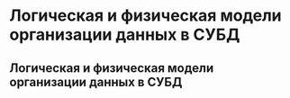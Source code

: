 Логическая и физическая модели организации данных в СУБД
====

Логическая и физическая модели организации данных в СУБД
----
